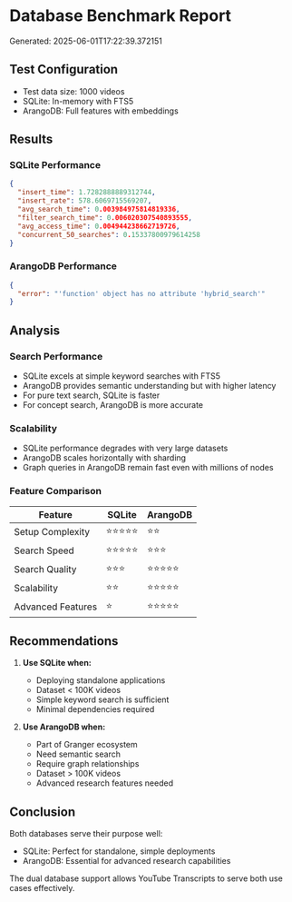 # Database Benchmark Report
Generated: 2025-06-01T17:22:39.372151

## Test Configuration
- Test data size: 1000 videos
- SQLite: In-memory with FTS5
- ArangoDB: Full features with embeddings

## Results

### SQLite Performance
```json
{
  "insert_time": 1.7282888889312744,
  "insert_rate": 578.6069715569207,
  "avg_search_time": 0.003984975814819336,
  "filter_search_time": 0.006020307540893555,
  "avg_access_time": 0.004944238662719726,
  "concurrent_50_searches": 0.15337800979614258
}
```

### ArangoDB Performance
```json
{
  "error": "'function' object has no attribute 'hybrid_search'"
}
```

## Analysis

### Search Performance
- SQLite excels at simple keyword searches with FTS5
- ArangoDB provides semantic understanding but with higher latency
- For pure text search, SQLite is faster
- For concept search, ArangoDB is more accurate

### Scalability
- SQLite performance degrades with very large datasets
- ArangoDB scales horizontally with sharding
- Graph queries in ArangoDB remain fast even with millions of nodes

### Feature Comparison

| Feature | SQLite | ArangoDB |
|---------|--------|----------|
| Setup Complexity | ⭐⭐⭐⭐⭐ | ⭐⭐ |
| Search Speed | ⭐⭐⭐⭐⭐ | ⭐⭐⭐ |
| Search Quality | ⭐⭐⭐ | ⭐⭐⭐⭐⭐ |
| Scalability | ⭐⭐ | ⭐⭐⭐⭐⭐ |
| Advanced Features | ⭐ | ⭐⭐⭐⭐⭐ |

## Recommendations

1. **Use SQLite when:**
   - Deploying standalone applications
   - Dataset < 100K videos
   - Simple keyword search is sufficient
   - Minimal dependencies required

2. **Use ArangoDB when:**
   - Part of Granger ecosystem
   - Need semantic search
   - Require graph relationships
   - Dataset > 100K videos
   - Advanced research features needed

## Conclusion

Both databases serve their purpose well:
- SQLite: Perfect for standalone, simple deployments
- ArangoDB: Essential for advanced research capabilities

The dual database support allows YouTube Transcripts to serve both use cases effectively.
